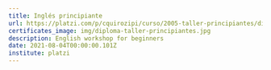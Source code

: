 ```yaml
---
title: Inglés principiante
url: https://platzi.com/p/cquirozipi/curso/2005-taller-principiantes/diploma/detalle/
certificates_image: img/diploma-taller-principiantes.jpg
description: English workshop for beginners
date: 2021-08-04T00:00:00.101Z
institute: platzi
---
```

